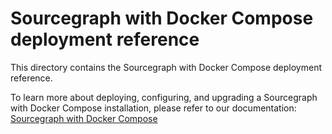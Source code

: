 # Sourcegraph with Docker Compose deployment reference

This directory contains the Sourcegraph with Docker Compose deployment reference.

To learn more about deploying, configuring, and upgrading a Sourcegraph with Docker Compose installation, please refer to our documentation: [Sourcegraph with Docker Compose](https://docs.sourcegraph.com/admin/install/docker-compose)

